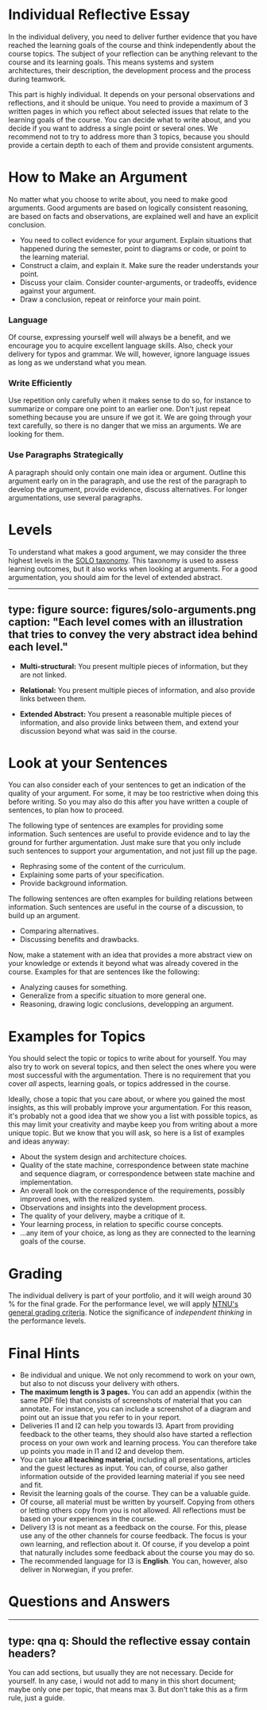 # Individual Reflective Essay



In the individual delivery, you need to deliver further evidence that you have reached the learning goals of the course and think independently about the course topics. 
The subject of your reflection can be anything relevant to the course and its learning goals. 
This means systems and system architectures, their description, the development process and the process during teamwork.

This part is highly individual. It depends on your personal observations and reflections, and it should be unique. 
You need to provide a maximum of 3 written pages in which you reflect about selected issues that relate to the learning goals of the course. 
You can decide what to write about, and you decide if you want to address a single point or several ones. 
We recommend not to try to address more than 3 topics, because you should provide a certain depth to each of them and provide consistent arguments.


# How to Make an Argument

No matter what you choose to write about, you need to make good arguments.
Good arguments are based on logically consistent reasoning, are based on facts and observations, are explained well and have an explicit conclusion. 

* You need to collect evidence for your argument. Explain situations that happened during the semester, point to diagrams or code, or point to the learning material.
* Construct a claim, and explain it. Make sure the reader understands your point.
* Discuss your claim. Consider counter-arguments, or tradeoffs, evidence against your argument. 
* Draw a conclusion, repeat or reinforce your main point.


### Language 

Of course, expressing yourself well will always be a benefit, and we encourage you to acquire excellent language skills. Also, check your delivery for typos and grammar. We will, however, ignore language issues as long as we understand what you mean.

### Write Efficiently

Use repetition only carefully when it makes sense to do so, for instance to summarize or compare one point to an earlier one. Don't just repeat something because you are unsure if we got it. 
We are going through your text carefully, so there is no danger that we miss an arguments. We are looking for them.

### Use Paragraphs Strategically

A paragraph should only contain one main idea or argument. Outline this argument early on in the paragraph, and use the rest of the paragraph to develop the argument, provide evidence, discuss alternatives. For longer argumentations, use several paragraphs.




# Levels

To understand what makes a good argument, we may consider the three highest levels in the [SOLO taxonomy](https://en.wikipedia.org/wiki/Structure_of_observed_learning_outcome). This taxonomy is used to assess learning outcomes, but it also works when looking at arguments. For a good argumentation, you should aim for the level of extended abstract.


---
type: figure
source: figures/solo-arguments.png
caption: "Each level comes with an illustration that tries to convey the very abstract idea behind each level."
---
 

* **Multi-structural:** You present multiple pieces of information, but they are not linked.

* **Relational:** You present multiple pieces of information, and also provide links between them.

* **Extended Abstract:** You present a reasonable multiple pieces of information, and also provide links between them, and extend your discussion beyond what was said in the course. 



# Look at your Sentences

You can also consider each of your sentences to get an indication of the quality of your argument. For some, it may be too restrictive when doing this before writing. So you may also do this after you have written a couple of sentences, to plan how to proceed.

The following type of sentences are examples for providing some information. Such sentences are useful to provide evidence and to lay the ground for further argumentation. Just make sure that you only include such sentences to support your argumentation, and not just fill up the page.

- Rephrasing some of the content of the curriculum.
- Explaining some parts of your specification.
- Provide background information.


The following sentences are often examples for building relations between information. Such sentences are useful in the course of a discussion, to build up an argument.

- Comparing alternatives.
- Discussing benefits and drawbacks.


Now, make a statement with an idea that provides a more abstract view on your knowledge or extends it beyond what was already covered in the course. Examples for that are sentences like the following:

- Analyzing causes for something.
- Generalize from a specific situation to more general one.
- Reasoning, drawing logic conclusions, developping an argument.



# Examples for Topics

You should select the topic or topics to write about for yourself. You may also try to work on several topics, and then select the ones where you were most successful with the argumentation. There is no requirement that you cover *all* aspects, learning goals, or topics addressed in the course. 

Ideally, chose a topic that you care about, or where you gained the most insights, as this will probably improve your argumentation. For this reason, it's probably not a good idea that we show you a list with possible topics, as this may limit your creativity and maybe keep you from writing about a more unique topic. 
But we know that you will ask, so here is a list of examples and ideas anyway:

- About the system design and architecture choices.
- Quality of the state machine, correspondence between state machine and sequence diagram, or correspondence between state machine and implementation.
- An overall look on the correspondence of the requirements, possibly improved ones, with the realized system.
- Observations and insights into the development process.
- The quality of your delivery, maybe a critique of it.
- Your learning process, in relation to specific course concepts.
- ...any item of your choice, as long as they are connected to the learning goals of the course.



# Grading

The individual delivery is part of your portfolio, and it will weigh around 30 % for the final grade. For the performance level, we will apply [NTNU's general grading criteria](learning-grading.html#overall-generic-criteria). Notice the significance of *independent thinking* in the performance levels.


# Final Hints

- Be individual and unique. We not only recommend to work on your own, but also to not discuss your delivery with others.
- **The maximum length is 3 pages.** You can add an appendix (within the same PDF file) that consists of screenshots of material that you can annotate. For instance, you can include a screenshot of a diagram and point out an issue that you refer to in your report.
- Deliveries I1 and I2 can help you towards I3. Apart from providing feedback to the other teams, they should also have started a reflection process on your own work and learning process. You can therefore take up points you made in I1 and I2 and develop them. 
- You can take **all teaching material**, including all presentations, articles and the guest lectures as input. You can, of course, also gather information outside of the provided learning material if you see need and fit.
- Revisit the learning goals of the course. They can be a valuable guide.
- Of course, all material must be written by yourself. Copying from others or letting others copy from you is not allowed. All reflections must be based on your experiences in the course. 
- Delivery I3 is not meant as a feedback on the course. For this, please use any of the other channels for course feedback. The focus is your own learning, and reflection about it. Of course, if you develop a point that naturally includes some feedback about the course you may do so.
- The recommended language for I3 is **English**. You can, however, also deliver in Norwegian, if you prefer.



# Questions and Answers

---
type: qna
q: Should the reflective essay contain headers?
---
You can add sections, but usually they are not necessary. Decide for yourself. In any case, i would not add to many in this short document; maybe only one per topic, that means max 3. But don't take this as a firm rule, just a guide.